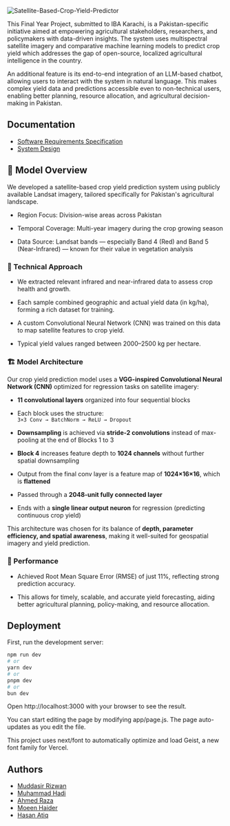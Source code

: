 ![Satellite-Based-Crop-Yield-Predictor](https://socialify.git.ci/Muddasirr/Satellite-Based-Crop-Yield-Predictor/image?custom_description=Predict.+Plan.+Prosper+%0ACrop+Intelligence+for+Pakistan&description=1&font=Source+Code+Pro&forks=1&name=1&pattern=Solid&pulls=1&stargazers=1&theme=Auto)

This Final Year Project, submitted to IBA Karachi, is a Pakistan-specific initiative aimed at empowering agricultural stakeholders, researchers, and policymakers with data-driven insights. The system uses multispectral satellite imagery and comparative machine learning models to predict crop yield which addresses the gap of open-source, localized agricultural intelligence in the country.

An additional feature is its end-to-end integration of an LLM-based chatbot, allowing users to interact with the system in natural language. This makes complex yield data and predictions accessible even to non-technical users, enabling better planning, resource allocation, and agricultural decision-making in Pakistan.

## Documentation

- [Software Requirements Specification](https://www.overleaf.com/read/wjrczkthrrpc#1c0eb4)
- [System Design](https://www.overleaf.com/read/hnnxdkxhwyjt#e40bdf)


## 🧠 Model Overview
We developed a satellite-based crop yield prediction system using publicly available Landsat imagery, tailored specifically for Pakistan's agricultural landscape.

- Region Focus: Division-wise areas across Pakistan

- Temporal Coverage: Multi-year imagery during the crop growing season

- Data Source: Landsat bands — especially Band 4 (Red) and Band 5 (Near-Infrared) — known for their value in vegetation analysis

### 🔧 Technical Approach
- We extracted relevant infrared and near-infrared data to assess crop health and growth.

- Each sample combined geographic and actual yield data (in kg/ha), forming a rich dataset for training.

- A custom Convolutional Neural Network (CNN) was trained on this data to map satellite features to crop yield.

- Typical yield values ranged between 2000–2500 kg per hectare.

### 🏗️ Model Architecture

Our crop yield prediction model uses a **VGG-inspired Convolutional Neural Network (CNN)** optimized for regression tasks on satellite imagery:

- **11 convolutional layers** organized into four sequential blocks  
- Each block uses the structure:  
  `3×3 Conv → BatchNorm → ReLU → Dropout`

- **Downsampling** is achieved via **stride‑2 convolutions** instead of max-pooling at the end of Blocks 1 to 3  
- **Block 4** increases feature depth to **1024 channels** without further spatial downsampling  
- Output from the final conv layer is a feature map of **1024×16×16**, which is **flattened**  
- Passed through a **2048-unit fully connected layer**  
- Ends with a **single linear output neuron** for regression (predicting continuous crop yield)

This architecture was chosen for its balance of **depth, parameter efficiency, and spatial awareness**, making it well-suited for geospatial imagery and yield prediction.

### 🎯 Performance
- Achieved Root Mean Square Error (RMSE) of just 11%, reflecting strong prediction accuracy.

- This allows for timely, scalable, and accurate yield forecasting, aiding better agricultural planning, policy-making, and resource allocation.




## Deployment

First, run the development server:

```bash
npm run dev
# or
yarn dev
# or
pnpm dev
# or
bun dev

```

Open http://localhost:3000 with your browser to see the result.

You can start editing the page by modifying app/page.js. The page auto-updates as you edit the file.

This project uses next/font to automatically optimize and load Geist, a new font family for Vercel.

## Authors

- [Muddasir Rizwan](https://github.com/Muddasirr)
- [Muhammad Hadi](https://github.com/Theycallmeinsane)
- [Ahmed Raza](https://github.com/Ahmeddraaza)
- [Moeen Haider](https://github.com/MoeenH)
- [Hasan Atiq](https://github.com)



